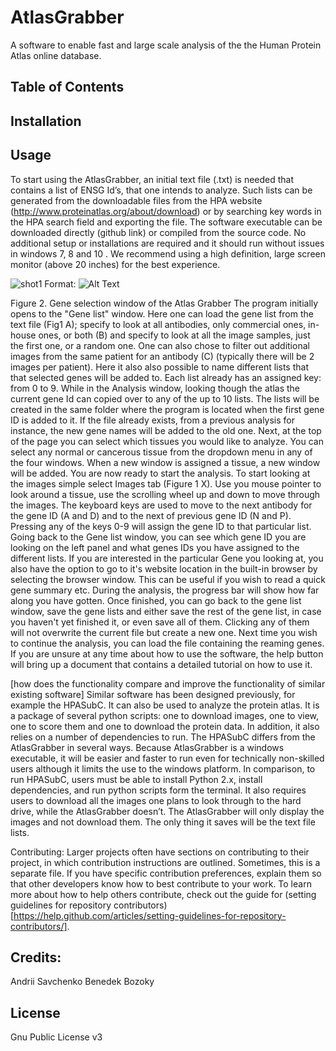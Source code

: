 # AtlasGrabber

A software to enable fast and large scale analysis of the the Human Protein Atlas online database. 

## Table of Contents

## Installation


## Usage 

To start using the AtlasGrabber, an initial text file (.txt) is needed that contains a list of ENSG Id’s, that one intends to analyze. Such lists can be generated from the downloadable files from the HPA website (http://www.proteinatlas.org/about/download) or by searching key words in the HPA search field and exporting the file. 
The software executable can be downloaded directly (github link) or compiled from the source code. No additional setup or installations are required and it should run without issues in windows 7, 8 and 10 . We recommend using a high definition, large screen monitor (above 20 inches) for the best experience. 

![shot1](https://cloud.githubusercontent.com/assets/17572110/22786755/23ccbf8a-eeda-11e6-9034-58a92b146569.jpg)
Format: ![Alt Text](url)

Figure 2. Gene selection window of the Atlas Grabber
The program initially opens to the "Gene list" window. Here one can load the gene list from the text file (Fig1 A); specify to look at all antibodies, only commercial ones, in-house ones, or both (B) and specify to look at all the image samples, just the first one, or a random one. One can also  chose to filter out additional images from the same patient for an antibody (C) (typically there will be 2 images per patient). 
Here it also also possible to name different lists that that selected genes will be added to. Each list already has an assigned key: from 0 to 9. While in the Analysis window, looking though the atlas the current gene Id can copied over to any of the up to 10 lists. The lists will be created in the same folder where the program is located when the first gene ID is added to it. If the file already exists, from a previous analysis for instance, the new gene names will be added to the old one. 
Next, at the top of the page you can select which tissues you would like to analyze. You can select any normal or cancerous tissue from the dropdown menu in any of the four windows. When a new window is assigned a tissue, a new window will be added. 
You are now ready to start the analysis. To start looking at the images simple select Images tab (Figure 1 X). Use you mouse pointer to look around a tissue, use the scrolling wheel up and down to move through the images. The keyboard keys are used to move to the next antibody for the gene ID (A and D) and to the next of previous gene ID (N and P). Pressing any of the keys 0-9 will assign the gene ID to that particular list. Going back to the Gene list window, you can see which gene ID you are looking on the left panel and what genes IDs you have assigned to the different lists. 
If you are interested in the particular Gene you looking at, you also have the option to go to it's website location in the built-in browser by selecting the browser window. This can be useful if you wish to read a quick gene summary etc. 
During the analysis, the progress bar will show how far along you have gotten. 
Once finished, you can go back to the gene list window, save the gene lists and either save the rest of the gene list, in case you haven't yet finished it, or even save all of them. Clicking any of them will not overwrite the current file but create a new one. Next time you wish to continue the analysis, you can load the file containing the reaming genes.  
If you are unsure at any time about how to use the software, the help button will bring up a document that contains a detailed tutorial on how to use it. 

[how does the functionality compare and improve the functionality of similar existing software]
Similar software has been designed previously, for example the HPASubC. It can also be used to analyze the protein atlas. It is a package of several python scripts: one to download images, one to view, one to score them and one to download the protein data. In addition, it also relies on a number of dependencies to run. 
The HPASubC differs from the AtlasGrabber in several ways. Because AtlasGrabber is a windows executable, it will be easier and faster to run even for technically non-skilled users although it limits the use to the windows platform. In comparison, to run HPASubC, users must be able to install Python 2.x, install dependencies, and run python scripts form the terminal. It also requires users to download all the images one plans to look through to the hard drive, while the AtlasGrabber doesn’t. The AtlasGrabber will only display the images and not download them. The only thing it saves will be the text file lists. 

Contributing: Larger projects often have sections on contributing to their project, in which contribution instructions are outlined. Sometimes, this is a separate file. If you have specific contribution preferences, explain them so that other developers know how to best contribute to your work. To learn more about how to help others contribute, check out the guide for (setting guidelines for repository contributors)[https://help.github.com/articles/setting-guidelines-for-repository-contributors/].

## Credits:
Andrii Savchenko
Benedek Bozoky

## License
Gnu Public License v3
